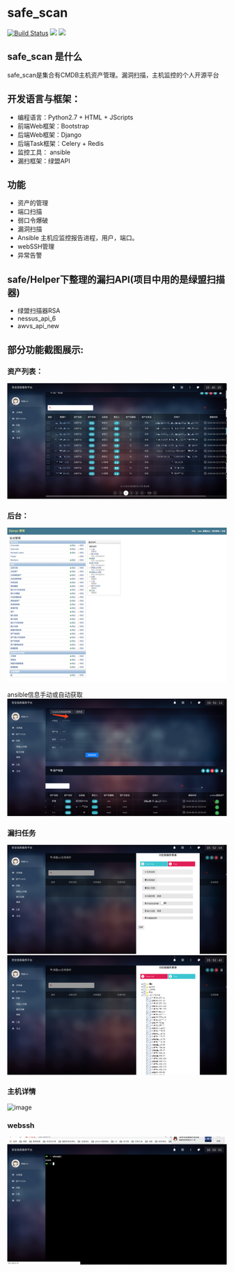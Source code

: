 # safe_scan

[![Build Status](https://travis-ci.org/ChanceYu/react-calendar-picker.svg?branch=master)](https://travis-ci.org/ChanceYu/react-calendar-picker)
[![](https://img.shields.io/badge/language-Python-brightgreen.svg)](https://github.com/ChanceYu/react-calendar-picker)
[![](https://img.shields.io/badge/license-MIT-blue.svg)](https://opensource.org/licenses/mit-license.php) 



## safe_scan 是什么
safe_scan是集合有CMDB主机资产管理。漏洞扫描，主机监控的个人开源平台

## 开发语言与框架：
 * 编程语言：Python2.7 + HTML + JScripts
 * 前端Web框架：Bootstrap
 * 后端Web框架：Django
 * 后端Task框架：Celery + Redis
 * 监控工具： ansible
 * 漏扫框架：绿盟API
 
 
## 功能

* 资产的管理
* 端口扫描
* 弱口令爆破
* 漏洞扫描
* Ansible 主机应监控报告进程，用户，端口。
* webSSH管理
* 异常告警

## safe/Helper下整理的漏扫API(项目中用的是绿盟扫描器)

* 绿盟扫描器RSA
* nessus_api_6
* awvs_api_new






## 部分功能截图展示:
### 资产列表：
![image](./read/assets.png)

### 后台：
![image](./read/test2.jpg)

ansible信息手动或自动获取
![image](./read/ansible.png)


### 漏扫任务
![image](./read/绿盟1.png)
![image](./read/绿盟2.png)


### 主机详情

![image](./read/test.png)


### webssh
![image](./read/ssh2.png)
